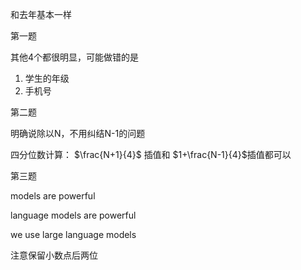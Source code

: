 和去年基本一样

第一题

其他4个都很明显，可能做错的是

1. 学生的年级
2. 手机号



第二题

明确说除以N，不用纠结N-1的问题

四分位数计算： $\frac{N+1}{4}$ 插值和 $1+\frac{N-1}{4}$​插值都可以



第三题

models are powerful

language models are powerful

we use large language models

注意保留小数点后两位

